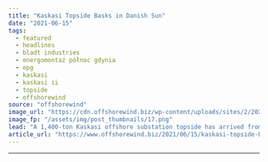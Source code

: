 ```yaml
---
title: "Kaskasi Topside Basks in Danish Sun"
date: "2021-06-15"
tags: 
  - featured
  - headlines
  - bladt industries
  - energomontaż północ gdynia
  - epg
  - kaskasi
  - kaskasi ii
  - topside
  - offshorewind
source: "offshorewind"
image_url: "https://cdn.offshorewind.biz/wp-content/uploads/sites/2/2021/06/15115003/Kaskasi-Topside-Basks-in-Danish-Sun.png"
image_fp: "/assets/img/post_thumbnails/17.png"
lead: "A 1,400-ton Kaskasi offshore substation topside has arrived from Poland to Bladt Industry&#8217;s site"
article_url: "https://www.offshorewind.biz/2021/06/15/kaskasi-topside-basks-in-danish-sun/"
---
```


---
